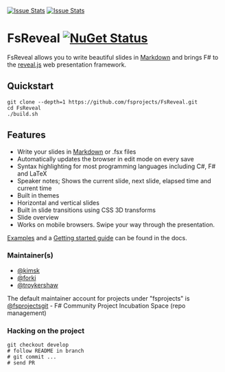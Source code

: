 [![Issue Stats](http://issuestats.com/github/fsprojects/FsReveal/badge/issue)](http://issuestats.com/github/fsprojects/FsReveal)
[![Issue Stats](http://issuestats.com/github/fsprojects/FsReveal/badge/pr)](http://issuestats.com/github/fsprojects/FsReveal)

# FsReveal [![NuGet Status](http://img.shields.io/nuget/v/FsReveal.svg?style=flat)](https://www.nuget.org/packages/FsReveal/)

FsReveal allows you to write beautiful slides in
[Markdown](http://daringfireball.net/projects/markdown/syntax) and brings F# to
the [reveal.js][revealjs] web presentation framework.

## Quickstart

    git clone --depth=1 https://github.com/fsprojects/FsReveal.git
    cd FsReveal
    ./build.sh

## Features

- Write your slides in
  [Markdown](http://daringfireball.net/projects/markdown/syntax) or .fsx files
- Automatically updates the browser in edit mode on every save
- Syntax highlighting for most programming languages including C#, F# and LaTeX
- Speaker notes; Shows the current slide, next slide, elapsed time and current
  time
- Built in themes
- Horizontal and vertical slides
- Built in slide transitions using CSS 3D transforms
- Slide overview
- Works on mobile browsers. Swipe your way through the presentation.

[Examples](http://fsprojects.github.io/FsReveal/index.html#Examples) and a
[Getting started
guide](http://fsprojects.github.io/FsReveal/getting-started.html) can be found
in the docs.

[revealjs]: https://github.com/hakimel/reveal.js/ "reveal.js | HTML
presentations made easy"

### Maintainer(s)

- [@kimsk](https://github.com/kimsk)
- [@forki](https://github.com/forki)
- [@troykershaw](https://github.com/troykershaw)

The default maintainer account for projects under "fsprojects" is
[@fsprojectsgit](https://github.com/fsprojectsgit) - F# Community Project
Incubation Space (repo management)

### Hacking on the project

```
git checkout develop
# follow README in branch
# git commit ...
# send PR
```
